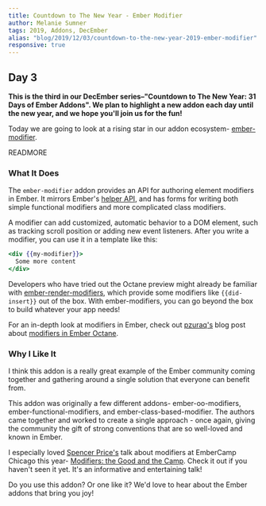 ```yaml
---
title: Countdown to The New Year - Ember Modifier
author: Melanie Sumner
tags: 2019, Addons, DecEmber
alias: "blog/2019/12/03/countdown-to-the-new-year-2019-ember-modifier"
responsive: true
---
```


## Day 3

**This is the third in our DecEmber series–"Countdown to The New Year: 31 Days of Ember Addons". We plan to highlight a new addon each day until the new year, and we hope you'll join us for the fun!**

Today we are going to look at a rising star in our addon ecosystem- [ember-modifier](https://emberobserver.com/addons/ember-modifier). 

READMORE

### What It Does

The `ember-modifier` addon provides an API for authoring element modifiers in Ember. It mirrors Ember's [helper API](https://api.emberjs.com/ember/3.14/classes/Ember.Templates.helpers), and has forms for writing both simple functional modifiers and more complicated class modifiers.

A modifier can add customized, automatic behavior to a DOM element, such as tracking scroll position or adding new event listeners. After you write a modifier, you can use it in a template like this:

```handlebars
<div {{my-modifier}}>
  Some more content
</div>
```

Developers who have tried out the Octane preview might already be familiar with [ember-render-modifiers](https://github.com/emberjs/ember-render-modifiers), which provide some modifiers like `{{did-insert}}` out of the box. With ember-modifiers, you can go beyond the box to build whatever your app needs! 

For an in-depth look at modifiers in Ember, check out [pzuraq's](https://github.com/pzuraq) blog post about [modifiers in Ember Octane](https://blog.emberjs.com/2019/03/06/coming-soon-in-ember-octane-part-4.html). 

### Why I Like It

I think this addon is a really great example of the Ember community coming together and gathering around a single solution that everyone can benefit from. 

This addon was originally a few different addons- ember-oo-modifiers, ember-functional-modifiers, and ember-class-based-modifier. The authors came together and worked to create a single approach - once again, giving the community the gift of strong conventions that are so well-loved and known in Ember. 

I especially loved [Spencer Price's](https://github.com/spencer516) talk about modifiers at EmberCamp Chicago this year- [Modifiers: the Good and the Camp](https://www.youtube.com/watch?v=Z6sHHYTz2cc). Check it out if you haven't seen it yet. It's an informative and entertaining talk!

Do you use this addon? Or one like it? We'd love to hear about the Ember addons that bring you joy!
